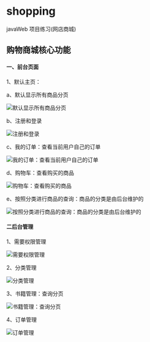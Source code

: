 # shopping
javaWeb 项目练习(网店商城)
## 购物商城核心功能

#### 一、前台页面

1、默认主页：

a、默认显示所有商品分页

![默认显示所有商品分页](https://github.com/tuwenyuan/shopping/blob/master/WebRoot/images/s1.png)

b、注册和登录

![注册和登录](https://github.com/tuwenyuan/shopping/blob/master/WebRoot/images/s2.png)

c、我的订单：查看当前用户自己的订单

![我的订单：查看当前用户自己的订单](https://github.com/tuwenyuan/shopping/blob/master/WebRoot/images/s3.png)

d、购物车：查看购买的商品

![购物车：查看购买的商品](https://github.com/tuwenyuan/shopping/blob/master/WebRoot/images/s4.png)

e、按照分类进行商品的查询：商品的分类是由后台维护的

![按照分类进行商品的查询：商品的分类是由后台维护的](https://github.com/tuwenyuan/shopping/blob/master/WebRoot/images/s5.png)

#### 二后台管理

1、需要权限管理

![需要权限管理](https://github.com/tuwenyuan/shopping/blob/master/WebRoot/images/s6.png)

2、分类管理

![分类管理](https://github.com/tuwenyuan/shopping/blob/master/WebRoot/images/s7.png)

3、书籍管理：查询分页

![书籍管理：查询分页](https://github.com/tuwenyuan/shopping/blob/master/WebRoot/images/s8.png)

4、订单管理

![订单管理](https://github.com/tuwenyuan/shopping/blob/master/WebRoot/images/s9.png)



